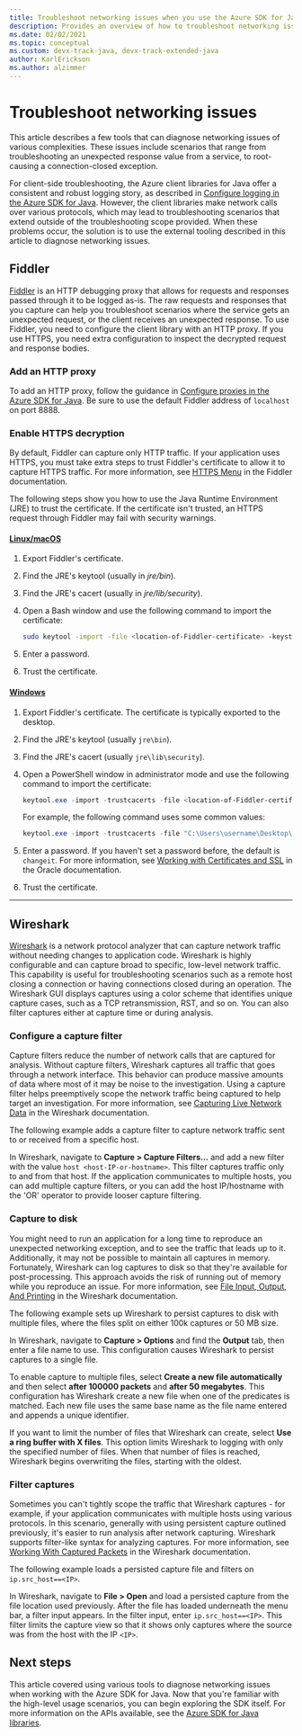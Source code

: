 ```yaml
---
title: Troubleshoot networking issues when you use the Azure SDK for Java
description: Provides an overview of how to troubleshoot networking issues related to using the Azure SDK for Java.
ms.date: 02/02/2021
ms.topic: conceptual
ms.custom: devx-track-java, devx-track-extended-java
author: KarlErickson
ms.author: alzimmer
---
```


# Troubleshoot networking issues

This article describes a few tools that can diagnose networking issues of various complexities. These issues include scenarios that range from troubleshooting an unexpected response value from a service, to root-causing a connection-closed exception.

For client-side troubleshooting, the Azure client libraries for Java offer a consistent and robust logging story, as described in [Configure logging in the Azure SDK for Java](logging-overview.md). However, the client libraries make network calls over various protocols, which may lead to troubleshooting scenarios that extend outside of the troubleshooting scope provided. When these problems occur, the solution is to use the external tooling described in this article to diagnose networking issues.

## Fiddler

[Fiddler](https://docs.telerik.com/fiddler-everywhere/introduction) is an HTTP debugging proxy that allows for requests and responses passed through it to be logged as-is. The raw requests and responses that you capture can help you troubleshoot scenarios where the service gets an unexpected request, or the client receives an unexpected response. To use Fiddler, you need to configure the client library with an HTTP proxy. If you use HTTPS, you need extra configuration to inspect the decrypted request and response bodies.

### Add an HTTP proxy

To add an HTTP proxy, follow the guidance in [Configure proxies in the Azure SDK for Java](proxying.md). Be sure to use the default Fiddler address of `localhost` on port 8888.

### Enable HTTPS decryption

By default, Fiddler can capture only HTTP traffic. If your application uses HTTPS, you must take extra steps to trust Fiddler's certificate to allow it to capture HTTPS traffic. For more information, see [HTTPS Menu](https://docs.telerik.com/fiddler-everywhere/user-guide/settings/https) in the Fiddler documentation.

The following steps show you how to use the Java Runtime Environment (JRE) to trust the certificate. If the certificate isn't trusted, an HTTPS request through Fiddler may fail with security warnings.

#### [Linux/macOS](#tab/linux-macos)

1. Export Fiddler's certificate.
1. Find the JRE's keytool (usually in *jre/bin*).
1. Find the JRE's cacert (usually in *jre/lib/security*).
1. Open a Bash window and use the following command to import the certificate:

   ```bash
   sudo keytool -import -file <location-of-Fiddler-certificate> -keystore <location-of-cacert> -alias Fiddler
   ```

1. Enter a password.
1. Trust the certificate.

#### [Windows](#tab/windows)

1. Export Fiddler's certificate. The certificate is typically exported to the desktop.
1. Find the JRE's keytool (usually `jre\bin`).
1. Find the JRE's cacert (usually `jre\lib\security`).
1. Open a PowerShell window in administrator mode and use the following command to import the certificate:

   ```powershell
   keytool.exe -import -trustcacerts -file <location-of-Fiddler-certificate> -keystore <location-of-cacert> -alias Fiddler
   ```

   For example, the following command uses some common values:

   ```powershell
   keytool.exe -import -trustcacerts -file "C:\Users\username\Desktop\FiddlerRootCertificate.crt" -keystore "C:\Program Files\AdoptOpenJDK\jdk-8.0.275.1-hotspot\jre\lib\security\cacerts" -alias Fiddler
   ```

1. Enter a password. If you haven't set a password before, the default is `changeit`. For more information, see [Working with Certificates and SSL](https://docs.oracle.com/cd/E19830-01/819-4712/ablqw/index.html) in the Oracle documentation.
1. Trust the certificate.

---

## Wireshark

[Wireshark](https://www.wireshark.org/) is a network protocol analyzer that can capture network traffic without needing changes to application code. Wireshark is highly configurable and can capture broad to specific, low-level network traffic. This capability is useful for troubleshooting scenarios such as a remote host closing a connection or having connections closed during an operation. The Wireshark GUI displays captures using a color scheme that identifies unique capture cases, such as a TCP retransmission, RST, and so on. You can also filter captures either at capture time or during analysis.

### Configure a capture filter

Capture filters reduce the number of network calls that are captured for analysis. Without capture filters, Wireshark captures all traffic that goes through a network interface. This behavior can produce massive amounts of data where most of it may be noise to the investigation. Using a capture filter helps preemptively scope the network traffic being captured to help target an investigation. For more information, see [Capturing Live Network Data](https://www.wireshark.org/docs/wsug_html_chunked/ChapterCapture.html) in the Wireshark documentation.

The following example adds a capture filter to capture network traffic sent to or received from a specific host.

In Wireshark, navigate to **Capture > Capture Filters...** and add a new filter with the value `host <host-IP-or-hostname>`. This filter captures traffic only to and from that host. If the application communicates to multiple hosts, you can add multiple capture filters, or you can add the host IP/hostname with the 'OR' operator to provide looser capture filtering.

### Capture to disk

You might need to run an application for a long time to reproduce an unexpected networking exception, and to see the traffic that leads up to it. Additionally, it may not be possible to maintain all captures in memory. Fortunately, Wireshark can log captures to disk so that they're available for post-processing. This approach avoids the risk of running out of memory while you reproduce an issue. For more information, see [File Input, Output, And Printing](https://www.wireshark.org/docs/wsug_html_chunked/ChapterIO.html) in the Wireshark documentation.

The following example sets up Wireshark to persist captures to disk with multiple files, where the files split on either 100k captures or 50 MB size.

In Wireshark, navigate to **Capture > Options** and find the **Output** tab, then enter a file name to use. This configuration causes Wireshark to persist captures to a single file.

To enable capture to multiple files, select **Create a new file automatically** and then select **after 100000 packets** and **after 50 megabytes**. This configuration has Wireshark create a new file when one of the predicates is matched. Each new file uses the same base name as the file name entered and appends a unique identifier.

If you want to limit the number of files that Wireshark can create, select **Use a ring buffer with X files**. This option limits Wireshark to logging with only the specified number of files. When that number of files is reached, Wireshark begins overwriting the files, starting with the oldest.

### Filter captures

Sometimes you can't tightly scope the traffic that Wireshark captures - for example, if your application communicates with multiple hosts using various protocols. In this scenario, generally with using persistent capture outlined previously, it's easier to run analysis after network capturing. Wireshark supports filter-like syntax for analyzing captures. For more information, see [Working With Captured Packets](https://www.wireshark.org/docs/wsug_html_chunked/ChapterWork.html) in the Wireshark documentation.

The following example loads a persisted capture file and filters on `ip.src_host==<IP>`.

In Wireshark, navigate to **File > Open** and load a persisted capture from the file location used previously. After the file has loaded underneath the menu bar, a filter input appears. In the filter input, enter `ip.src_host==<IP>`. This filter limits the capture view so that it shows only captures where the source was from the host with the IP `<IP>`.

## Next steps

This article covered using various tools to diagnose networking issues when working with the Azure SDK for Java. Now that you're familiar with the high-level usage scenarios, you can begin exploring the SDK itself. For more information on the APIs available, see the [Azure SDK for Java libraries](azure-sdk-library-package-index.md).
